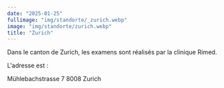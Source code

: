 ```yaml
---
date: "2025-01-25"
fullimage: "img/standorte/_zurich.webp"
image: "img/standorte/zurich.webp"
title: "Zurich"
---
```


Dans le canton de Zurich, les examens sont réalisés par la clinique Rimed.

L'adresse est :

Mühlebachstrasse 7
8008 Zurich
